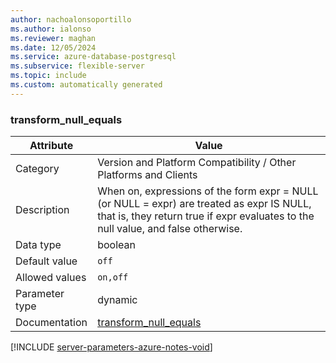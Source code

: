 ```yaml
---
author: nachoalonsoportillo
ms.author: ialonso
ms.reviewer: maghan
ms.date: 12/05/2024
ms.service: azure-database-postgresql
ms.subservice: flexible-server
ms.topic: include
ms.custom: automatically generated
---
```

### transform_null_equals

| Attribute      | Value                                                      |
|----------------|------------------------------------------------------------|
| Category       | Version and Platform Compatibility / Other Platforms and Clients |
| Description    | When on, expressions of the form expr = NULL (or NULL = expr) are treated as expr IS NULL, that is, they return true if expr evaluates to the null value, and false otherwise. |
| Data type      | boolean   |
| Default value  | `off`         |
| Allowed values | `on,off`       |
| Parameter type | dynamic        |
| Documentation  | [transform_null_equals](https://www.postgresql.org/docs/13/runtime-config-compatible.html#GUC-TRANSFORM-NULL-EQUALS) |


[!INCLUDE [server-parameters-azure-notes-void](./server-parameters-azure-notes-void.md)]



